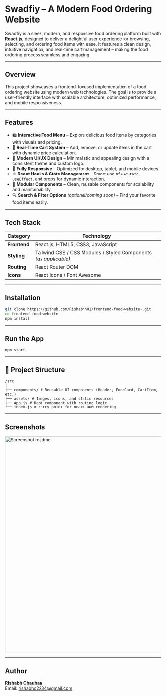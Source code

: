 # Swadfiy – A Modern Food Ordering Website

Swadfiy is a sleek, modern, and responsive food ordering platform built with **React.js**, designed to deliver a delightful user experience for browsing, selecting, and ordering food items with ease. It features a clean design, intuitive navigation, and real-time cart management – making the food ordering process seamless and engaging.

---

## Overview

This project showcases a frontend-focused implementation of a food ordering website using modern web technologies. The goal is to provide a user-friendly interface with scalable architecture, optimized performance, and mobile responsiveness.

---

## Features

- 🛍️ **Interactive Food Menu** – Explore delicious food items by categories with visuals and pricing.
- 🛒 **Real-Time Cart System** – Add, remove, or update items in the cart with dynamic price calculation.
- 🎨 **Modern UI/UX Design** – Minimalistic and appealing design with a consistent theme and custom logo.
- 📱 **Fully Responsive** – Optimized for desktop, tablet, and mobile devices.
- ⚛️ **React Hooks & State Management** – Smart use of `useState`, `useEffect`, and props for dynamic interaction.
- 🧩 **Modular Components** – Clean, reusable components for scalability and maintainability.
- 🔍 **Search & Filter Options** *(optional/coming soon)* – Find your favorite food items easily.

---

## Tech Stack

| Category    | Technology                                |
|-------------|--------------------------------------------|
| **Frontend** | React.js, HTML5, CSS3, JavaScript          |
| **Styling**  | Tailwind CSS / CSS Modules / Styled Components *(as applicable)* |
| **Routing**  | React Router DOM                          |
| **Icons**    | React Icons / Font Awesome                |

---
## Installation
```bash
git clone https://github.com/Rishabhh01/frontend-food-website-.git
cd frontend-food-website-
npm install
```
---
## Run the App
```
npm start
```
---
## 📁 Project Structure
```
/src
│
├── components/ # Reusable UI components (Header, FoodCard, CartItem, etc.)
├── assets/ # Images, icons, and static resources
├── App.js # Root component with routing logic
└── index.js # Entry point for React DOM rendering
```
---
## Screenshots
<img width="1500" height="700" alt="Screenshot readme" src="https://github.com/user-attachments/assets/598c426f-5d6c-487b-9a27-8d5e37c3f54a" />

---

## Author
**Rishabh Chauhan**  
Email: rishabhc2234@gmail.com
